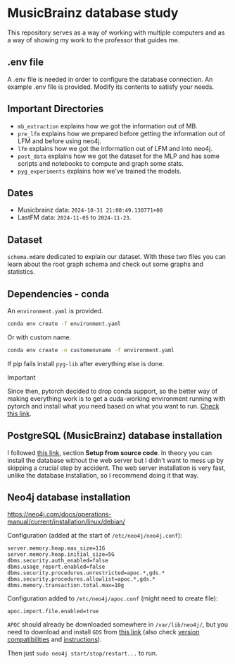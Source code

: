 # MusicBrainz database study

This repository serves as a way of working with multiple computers and as a way of showing my work to the professor that guides me.

## .env file

A .env file is needed in order to configure the database connection. An example .env file is provided. Modify its contents to satisfy your needs.

## Important Directories

- `mb_extraction` explains how we got the information out of MB.
- `pre_lfm` explains how we prepared before getting the information out of LFM and before using neo4j.
- `lfm` explains how we got the information out of LFM and into neo4j.
- `post_data` explains how we got the dataset for the MLP and has some scripts and notebooks to compute and graph some stats.
- `pyg_experiments` explains how we've trained the models.

## Dates

- Musicbrainz data: `2024-10-31 21:00:49.130771+00`
- LastFM data: `2024-11-05` to `2024-11-23`.

## Dataset

`schema.md`are dedicated to explain our dataset. With these two files you can learn about the root graph schema and check out some graphs and statistics.

## Dependencies - conda

An `environment.yaml` is provided.

```bash
conda env create -f environment.yaml
```

Or with custom name.

```bash
conda env create -n customenvname -f environment.yaml
```

If pip fails install `pyg-lib` after everything else is done.

> [!IMPORTANT]  
> Since then, pytorch decided to drop conda support, so the better way of making everything work is to get a cuda-working environment running with pytorch and install what you need based on what you want to run. [Check this link](https://github.com/pytorch/pytorch/issues/138506).

## PostgreSQL (MusicBrainz) database installation

I followed [this link](https://musicbrainz.org/doc/MusicBrainz_Server/Setup), section **Setup from source code**. In theory you can install the database without the web server but I didn't want to mess up by skipping a crucial step by accident. The web server installation is very fast, unlike the database installation, so I recommend doing it that way.

## Neo4j database installation

https://neo4j.com/docs/operations-manual/current/installation/linux/debian/


Configuration (added at the start of `/etc/neo4j/neo4j.conf`):

```
server.memory.heap.max_size=11G
server.memory.heap.initial_size=5G
dbms.security.auth_enabled=false
dbms.usage_report.enabled=false
dbms.security.procedures.unrestricted=apoc.*,gds.*
dbms.security.procedures.allowlist=apoc.*,gds.*
dbms.memory.transaction.total.max=10g
```

Configuration added to `/etc/neo4j/apoc.conf` (might need to create file):

```
apoc.import.file.enabled=true
```

`APOC` should already be downloaded somewhere in `/var/lib/neo4j/`, but you need to download and install `GDS` from [this link](https://neo4j.com/deployment-center/#gds-tab) (also check [version compatibilities](https://neo4j.com/docs/graph-data-science/current/installation/supported-neo4j-versions/) and [instructions](https://neo4j.com/docs/graph-data-science/current/installation/neo4j-server/)).

Then just `sudo neo4j start/stop/restart...` to run.
